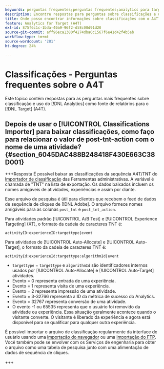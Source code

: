 ```yaml
---
keywords: perguntas frequentes;perguntas frequentes;analytics para target;a4T;classificações;classificação;importador de classificações;post-tnt-action;códigos de evento
description: Encontre respostas para perguntas sobre classificações e uso do [!UICONTROL Analytics for Target] (A4T).
title: Onde posso encontrar informações sobre classificações com o A4T?
feature: Analytics for Target (A4T)
exl-id: 875f6c1c-1bda-40a9-96f2-d58c00d91d20
source-git-commit: aff96eca1380f4274dba0c1567f6e41d42f4b5ab
workflow-type: tm+mt
source-wordcount: '281'
ht-degree: 24%

---
```


# Classificações - Perguntas frequentes sobre o A4T

Este tópico contém respostas para as perguntas mais frequentes sobre classificação e uso do [!DNL Analytics] como fonte de relatórios para o [!DNL Target] (A4T).

## Depois de usar o [!UICONTROL Classifications Importer] para baixar classificações, como faço para relacionar o valor de post-tnt-action com o nome de uma atividade? {#section_6045DAC488B248418F430E663C38D001}

+++Resposta
É possível baixar as classificações da sequência A4T/TNT do [Importador de classificação](https://experienceleague.adobe.com/docs/analytics/components/classifications/classifications-importer/c-working-with-saint.html?lang=pt-BR) das Ferramentas administrativas. A variável é chamada de &quot;TNT&quot; na lista de exportação. Os dados baixados incluem os nomes amigáveis de atividades, experiências e assim por diante.

Esse arquivo de pesquisa é útil para clientes que recebem o feed de dados de sequência de cliques de [!DNL Adobe]. O arquivo fornece nomes amigáveis para as colunas `post_tnt` e `post_tnt_action`.

Para atividades padrão [!UICONTROL A/B Test] e [!UICONTROL Experience Targeting] (XT), o formato da cadeia de caracteres TNT é:

```
activityID:experienceID:targettype|event
```

Para atividades de [!UICONTROL Auto-Allocate] e [!UICONTROL Auto-Target], o formato da cadeia de caracteres TNT é:

```
activityId:experienceId:targettype:algorithmId|event
```

* `targettype` = `targettype` e `algorithmId` são identificadores internos usados por [!UICONTROL Auto-Allocate] e [!UICONTROL Auto-Target] atividades.
* Evento = 0 representa entrada de uma experiência.
* Evento = 1 representa visita de uma experiência.
* Evento = 2 representa impressão de uma atividade.
* Evento = 3-32766 representa a ID da métrica de sucesso do Analytics.
* Evento = 32767 representa conversão de uma atividade.
* O evento -1 ou 65535 representa que o usuário foi removido da atividade ou experiência. Essa situação geralmente acontece quando o visitante converte. O visitante é liberado da experiência e agora está disponível para se qualificar para qualquer outra experiência.

É possível importar o arquivo de classificação regularmente da interface do usuário usando uma [importação do navegador](https://experienceleague.adobe.com/docs/analytics/components/classifications/classifications-importer/browser-import.html?lang=pt-BR) ou uma [importação do FTP](https://experienceleague.adobe.com/docs/analytics/components/classifications/classifications-importer/import-file.html?lang=pt-BR). Você também pode se envolver com os Serviços de engenharia para obter o arquivo como uma tabela de pesquisa junto com uma alimentação de dados de sequência de cliques.

+++
